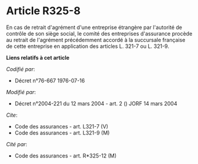 # Article R325-8

En cas de retrait d'agrément d'une entreprise étrangère par l'autorité de contrôle de son siège social, le comité des
entreprises d'assurance procède au retrait de l'agrément précédemment accordé à la succursale française de cette entreprise
en application des articles L. 321-7 ou L. 321-9.

**Liens relatifs à cet article**

_Codifié par_:

  - Décret n°76-667 1976-07-16

_Modifié par_:

  - Décret n°2004-221 du 12 mars 2004 - art. 2 () JORF 14 mars 2004

_Cite_:

  - Code des assurances - art. L321-7 (V)
  - Code des assurances - art. L321-9 (M)

_Cité par_:

  - Code des assurances - art. R*325-12 (M)
